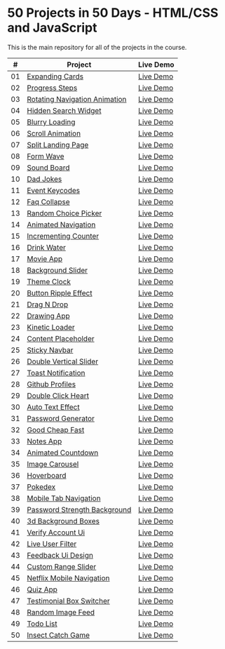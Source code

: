 # 50 Projects in 50 Days - HTML/CSS and JavaScript

This is the main repository for all of the projects in the course.


|  #  | Project                                                                                                                     | Live Demo                                                                         |
| :-: | --------------------------------------------------------------------------------------------------------------------------- | --------------------------------------------------------------------------------- |
| 01  | [Expanding Cards](https://github.com/SurSargsyan/mini-projects/tree/main/expanding-cards)                                   | [Live Demo](https://50projects50days.com/projects/expanding-cards/)               |
| 02  | [Progress Steps](https://github.com/SurSargsyan/mini-projects/tree/main/progress-steps)                                     | [Live Demo](https://50projects50days.com/projects/progress-steps/)                |
| 03  | [Rotating Navigation Animation](https://github.com/SurSargsyan/mini-projects/tree/main/rotating-nav-animation)              | [Live Demo](https://50projects50days.com/projects/rotating-navigation-animation/) |
| 04  | [Hidden Search Widget](https://github.com/SurSargsyan/mini-projects/tree/main/hidden-search)                                | [Live Demo](https://50projects50days.com/projects/hidden-search-widget/)          |
| 05  | [Blurry Loading](https://github.com/SurSargsyan/mini-projects/tree/main/blurry-loading)                                     | [Live Demo](https://50projects50days.com/projects/blurry-loading/)                |
| 06  | [Scroll Animation](https://github.com/SurSargsyan/mini-projects/tree/main/scroll-animation)                                 | [Live Demo](https://50projects50days.com/projects/scroll-animation/)              |
| 07  | [Split Landing Page](https://github.com/SurSargsyan/mini-projects/tree/main/split-landing-page)                             | [Live Demo](https://50projects50days.com/projects/split-landing-page/)            |
| 08  | [Form Wave](https://github.com/SurSargsyan/mini-projects/tree/main/form-input-wave)                                         | [Live Demo](https://50projects50days.com/projects/form-wave/)                     |
| 09  | [Sound Board](https://github.com/SurSargsyan/mini-projects/tree/main/sound-board)                                           | [Live Demo](https://50projects50days.com/projects/sound-board/)                   |
| 10  | [Dad Jokes](https://github.com/SurSargsyan/mini-projects/tree/main/dad-jokes)                                               | [Live Demo](https://50projects50days.com/projects/dad-jokes/)                     |
| 11  | [Event Keycodes](https://github.com/SurSargsyan/mini-projects/tree/main/event-keycodes)                                     | [Live Demo](https://50projects50days.com/projects/event-keycodes/)                |
| 12  | [Faq Collapse](https://github.com/SurSargsyan/mini-projects/tree/main/faq-collapse)                                         | [Live Demo](https://50projects50days.com/projects/faq-collapse/)                  |
| 13  | [Random Choice Picker](https://github.com/SurSargsyan/mini-projects/tree/main/random-choice-picker)                         | [Live Demo](https://50projects50days.com/projects/random-choice-picker/)          |
| 14  | [Animated Navigation](https://github.com/SurSargsyan/mini-projects/tree/main/animated-navigation)                           | [Live Demo](https://50projects50days.com/projects/animated-navigation/)           |
| 15  | [Incrementing Counter](https://github.com/SurSargsyan/mini-projects/tree/main/incrementing-counter)                         | [Live Demo](https://50projects50days.com/projects/incrementing-counter/)          |
| 16  | [Drink Water](https://github.com/SurSargsyan/mini-projects/tree/main/drink-water)                                           | [Live Demo](https://50projects50days.com/projects/drink-water/)                   |
| 17  | [Movie App](https://github.com/SurSargsyan/mini-projects/tree/main/movie-app)                                               | [Live Demo](https://50projects50days.com/projects/movie-app/)                     |
| 18  | [Background Slider](https://github.com/SurSargsyan/mini-projects/tree/main/button-ripple-effect)                            | [Live Demo](https://50projects50days.com/projects/background-slider/)             |
| 19  | [Theme Clock](https://github.com/SurSargsyan/mini-projects/tree/main/theme-clock)                                           | [Live Demo](https://50projects50days.com/projects/theme-clock/)                   |
| 20  | [Button Ripple Effect](https://github.com/SurSargsyan/mini-projects/tree/main/button-ripple-effect)                         | [Live Demo](https://50projects50days.com/projects/button-ripple-effect/)          |
| 21  | [Drag N Drop](https://github.com/SurSargsyan/mini-projects/tree/main/button-ripple-effect)        | [Live Demo](https://50projects50days.com/projects/drag-n-drop/)                   |
| 22  | [Drawing App](https://github.com/SurSargsyan/mini-projects/tree/main/drawing-app)        | [Live Demo](https://50projects50days.com/projects/drawing-app/)                   |
| 23  | [Kinetic Loader](https://github.com/SurSargsyan/mini-projects/tree/main/kinetic-loader)  | [Live Demo](https://50projects50days.com/projects/kinetic-loader/)                |
| 24  | [Content Placeholder](https://github.com/SurSargsyan/mini-projects/tree/main/content-placeholder)                     | [Live Demo](https://50projects50days.com/projects/content-placeholder/)           |
| 25  | [Sticky Navbar](https://github.com/SurSargsyan/mini-projects/tree/main/sticky-navigation)                                 | [Live Demo](https://50projects50days.com/projects/sticky-navbar/)                 |
| 26  | [Double Vertical Slider](https://github.com/SurSargsyan/mini-projects/tree/main/double-vertical-slider)               | [Live Demo](https://50projects50days.com/projects/double-vertical-slider/)        |
| 27  | [Toast Notification](https://github.com/SurSargsyan/mini-projects/tree/main/toast-notification)                       | [Live Demo](https://50projects50days.com/projects/toast-notification/)            |
| 28  | [Github Profiles](https://github.com/SurSargsyan/mini-projects/tree/main/github-profiles)                             | [Live Demo](https://50projects50days.com/projects/github-profiles/)               |
| 29  | [Double Click Heart](https://github.com/SurSargsyan/mini-projects/tree/main/double-click-heart)                       | [Live Demo](https://50projects50days.com/projects/double-click-heart/)            |
| 30  | [Auto Text Effect](https://github.com/SurSargsyan/mini-projects/tree/main/auto-text-effect)                           | [Live Demo](https://50projects50days.com/projects/auto-text-effect/)              |
| 31  | [Password Generator](https://github.com/SurSargsyan/mini-projects/tree/main/password-generator)                       | [Live Demo](https://50projects50days.com/projects/password-generator/)            |
| 32  | [Good Cheap Fast](https://github.com/SurSargsyan/mini-projects/tree/main/good-cheap-fast)                             | [Live Demo](https://50projects50days.com/projects/good-cheap-fast/)               |
| 33  | [Notes App](https://github.com/SurSargsyan/mini-projects/tree/main/notes-app)                                         | [Live Demo](https://50projects50days.com/projects/notes-app/)                     |
| 34  | [Animated Countdown](https://github.com/SurSargsyan/mini-projects/tree/main/animated-countdown)                       | [Live Demo](https://50projects50days.com/projects/animated-countdown/)            |
| 35  | [Image Carousel](https://github.com/SurSargsyan/mini-projects/tree/main/image-carousel)                               | [Live Demo](https://50projects50days.com/projects/image-carousel/)                |
| 36  | [Hoverboard](https://github.com/SurSargsyan/mini-projects/tree/main/hoverboard)                                       | [Live Demo](https://50projects50days.com/projects/hoverboard/)                    |
| 37  | [Pokedex](https://github.com/SurSargsyan/mini-projects/tree/main/pokedex)                                             | [Live Demo](https://50projects50days.com/projects/pokedex/)                       |
| 38  | [Mobile Tab Navigation](https://github.com/SurSargsyan/mini-projects/tree/main/mobile-tab-navigation)                 | [Live Demo](https://50projects50days.com/projects/mobile-tab-navigation/)         |
| 39  | [Password Strength Background](https://github.com/SurSargsyan/mini-projects/tree/main/password-strength-background)   | [Live Demo](https://50projects50days.com/projects/password-strength-background/)  |
| 40  | [3d Background Boxes](https://github.com/SurSargsyan/mini-projects/tree/main/3d-boxes-background)                     | [Live Demo](https://50projects50days.com/projects/3d-background-boxes/)           |
| 41  | [Verify Account Ui](https://github.com/SurSargsyan/mini-projects/tree/main/verify-account-ui)                         | [Live Demo](https://50projects50days.com/projects/verify-account-ui/)             |
| 42  | [Live User Filter](https://github.com/SurSargsyan/mini-projects/tree/main/live-user-filter)                           | [Live Demo](https://50projects50days.com/projects/live-user-filter/)              |
| 43  | [Feedback Ui Design](https://github.com/SurSargsyan/mini-projects/tree/main/feedback-ui-design)                       | [Live Demo](https://50projects50days.com/projects/feedback-ui-design/)            |
| 44  | [Custom Range Slider](https://github.com/SurSargsyan/mini-projects/tree/main/custom-range-slider)                     | [Live Demo](https://50projects50days.com/projects/custom-range-slider/)           |
| 45  | [Netflix Mobile Navigation](https://github.com/SurSargsyan/mini-projects/tree/main/netflix-mobile-navigation)         | [Live Demo](https://50projects50days.com/projects/netflix-mobile-navigation/)     |
| 46  | [Quiz App](https://github.com/SurSargsyan/mini-projects/tree/main/quiz-app)                                           | [Live Demo](https://50projects50days.com/projects/quiz-app/)                      |
| 47  | [Testimonial Box Switcher](https://github.com/SurSargsyan/mini-projects/tree/main/testimonial-box-switcher)           | [Live Demo](https://50projects50days.com/projects/testimonial-box-switcher/)      |
| 48  | [Random Image Feed](https://github.com/SurSargsyan/mini-projects/tree/main/random-image-generator)                         | [Live Demo](https://50projects50days.com/projects/random-image-feed/)             |
| 49  | [Todo List](https://github.com/SurSargsyan/mini-projects/tree/main/todo-list)                                         | [Live Demo](https://50projects50days.com/projects/todo-list/)                     |
| 50  | [Insect Catch Game](https://github.com/SurSargsyan/mini-projects/tree/main/insect-catch-game)                         | [Live Demo](https://50projects50days.com/projects/insect-catch-game/)             |
